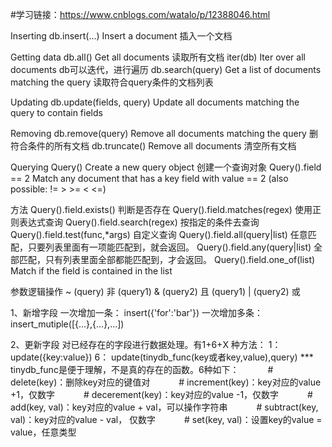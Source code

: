 #学习链接：https://www.cnblogs.com/watalo/p/12388046.html

Inserting
db.insert(...)	            Insert a document 插入一个文档

Getting data
db.all()	                Get all documents 读取所有文档
iter(db)	                Iter over all documents db可以迭代，进行遍历
db.search(query)	        Get a list of documents matching the query 读取符合query条件的文档列表

Updating
db.update(fields, query)	Update all documents matching the query to contain fields

Removing
db.remove(query)	        Remove all documents matching the query  删符合条件的所有文档
db.truncate()	            Remove all documents 清空所有文档

Querying
Query()	                    Create a new query object 创建一个查询对象
Query().field == 2	        Match any document that has a key field with value == 2 (also possible: != > >= < <=)

方法
Query().field.exists()	        判断是否存在
Query().field.matches(regex)	使用正则表达式查询
Query().field.search(regex)	    按指定的条件去查询
Query().field.test(func,*args)	自定义查询
Query().field.all(query|list)	任意匹配，只要列表里面有一项能匹配到，就会返回。
Query().field.any(query|list)	全部匹配，只有列表里面全部都能匹配到，才会返回。
Query().field.one_of(list)	    Match if the field is contained in the list

参数逻辑操作
~ (query)	                    非
(query1) & (query2)	            且
(query1) | (query2)	            或

1、新增字段
一次增加一条： insert({'for':'bar'}) 
一次增加多条： insert_mutiple([{...},{...},...]) 

2、更新字段
对已经存在的字段进行数据处理。有1+6+X 种方法：
1： update({key:value})
6： update(tinydb_func(key或者key,value),query)
*** tinydb_func是便于理解，不是真的存在的函数。6种如下：
　　　#  delete(key)：删除key对应的键值对
　　　#  increment(key)：key对应的value +1，仅数字
　　　#  decerement(key)：key对应的value -1，仅数字
　　　#  add(key, val)：key对应的value + val，可以操作字符串
　　　#  subtract(key, val)：key对应的value - val， 仅数字
　　　#  set(key, val)：设置key的value = value，任意类型